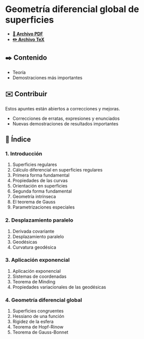 # Geometría diferencial global de superficies

-   [**📄 Archivo PDF**](https://github.com/DanielSevillano/matematicas-latex/blob/f24abaf19153f924c395887b58b427bf02553ad1/Geometr%C3%ADa%20diferencial%20global%20de%20superficies/Geometr%C3%ADa%20diferencial%20global%20de%20superficies.pdf)
-   [**✏️ Archivo TeX**](https://github.com/DanielSevillano/matematicas-latex/blob/f24abaf19153f924c395887b58b427bf02553ad1/Geometr%C3%ADa%20diferencial%20global%20de%20superficies/Geometr%C3%ADa%20diferencial%20global%20de%20superficies.tex)

## ✒️ Contenido

-   Teoría
-   Demostraciones más importantes

## ✉️ Contribuir

Estos apuntes están abiertos a correcciones y mejoras.

-   Correcciones de erratas, expresiones y enunciados
-   Nuevas demostraciones de resultados importantes

## 📖 Índice

### 1. Introducción

1. Superficies regulares
2. Cálculo diferencial en superficies regulares
3. Primera forma fundamental
4. Propiedades de las curvas
5. Orientación en superficies
6. Segunda forma fundamental
7. Geometría intrínseca
8. El teorema de Gauss
9. Parametrizaciones especiales

### 2. Desplazamiento paralelo

1. Derivada covariante
2. Desplazamiento paralelo
3. Geodésicas
4. Curvatura geodésica

### 3. Aplicación exponencial

1. Aplicación exponencial
2. Sistemas de coordenadas
3. Teorema de Minding
4. Propiedades variacionales de las geodésicas

### 4. Geometría diferencial global

1. Superficies congruentes
2. Hessiano de una función
3. Rigidez de la esfera
4. Teorema de Hopf-Rinow
5. Teorema de Gauss-Bonnet
